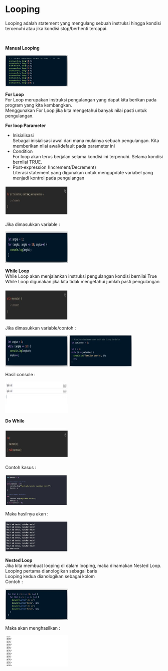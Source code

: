 # Looping  
Looping adalah statement yang mengulang sebuah instruksi hingga kondisi teroenuhi atau jika kondisi stop/berhenti tercapai.  

</br>

**Manual Looping**  

<img src="loo1.jpeg" width="200" height="100">  

</br>

**For Loop**  
For Loop merupakan instruksi pengulangan yang dapat kita berikan pada program yang kita kembangkan.  
Menggunakan For Loop jika kita mengetahui banyak nilai pasti untuk pengulangan.  

**For loop Parameter**
* Inisialisasi  
Sebagai inisialisasi awal dari mana mulainya sebuah pengulangan. Kita memberikan nilai awal/default pada parameter ini
* Condition  
For loop akan terus berjalan selama kondisi ini terpenuhi. Selama kondisi bernilai TRUE.
* Post-expression (Increment/Decrement)  
Literasi statement yang digunakan untuk mengupdate variabel yang menjadi kontrol pada pengulangan  


<img src="loo2.jpeg" width="200" height="100">  

Jika dimasukkan variable :  

<img src="loo3.jpeg" width="200" height="100">  

</br>

**While Loop**  
While Loop akan menjalankan instruksi pengulangan kondisi bernilai True  
While Loop digunakan jika kita tidak mengetahui jumlah pasti pengulangan  

<img src="loo4.jpeg" width="200" height="100">  

Jika dimasukkan variable/contoh :  

<img src="loo5.jpeg" width="200" height="100">  

<img src="loo6.jpeg" width="200" height="100">  

Hasil console :  

<img src="loo7.jpeg" width="200" height="100">  

</br>

**Do While**

<img src="loo8.jpeg" width="200" height="100">  

Contoh kasus :  

<img src="loo9.jpeg" width="200" height="100">  

Maka hasilnya akan :  

<img src="loo10.jpeg" width="200" height="100">  

</br>

**Nested Loop**  
Jika kita membuat looping di dalam looping, maka dinamakan Nested Loop.  
Looping pertama dianologikan sebagai baris  
Looping kedua dianologikan sebagai kolom  
Contoh :  

<img src="loo11.jpeg" width="200" height="100">  

Maka akan menghasilkan :  

<img src="loo12.jpeg" width="200" height="100"> 